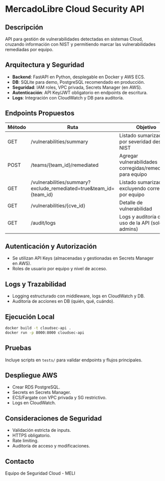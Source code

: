 # MercadoLibre Cloud Security API

## Descripción
API para gestión de vulnerabilidades detectadas en sistemas Cloud, cruzando información con NIST y permitiendo marcar las vulnerabilidades remediadas por equipo.

## Arquitectura y Seguridad
- **Backend**: FastAPI en Python, desplegable en Docker y AWS ECS.
- **DB**: SQLite para demo, PostgreSQL recomendado en producción.
- **Seguridad**: IAM roles, VPC privada, Secrets Manager (en AWS).
- **Autenticación**: API Key/JWT obligatorio en endpoints de escritura.
- **Logs**: Integración con CloudWatch y DB para auditoría.

## Endpoints Propuestos

| Método | Ruta                                      | Objetivo                                                                 |
|--------|-------------------------------------------|-------------------------------------------------------------------------|
| GET    | /vulnerabilities/summary                  | Listado sumarizado por severidad desde NIST                             |
| POST   | /teams/{team_id}/remediated               | Agregar vulnerabilidades corregidas/remediadas para equipo              |
| GET    | /vulnerabilities/summary?exclude_remediated=true&team_id={team_id} | Listado sumarizado excluyendo corregidas por equipo                     |
| GET    | /vulnerabilities/{cve_id}                 | Detalle de vulnerabilidad                                               |
| GET    | /audit/logs                               | Logs y auditoría de uso de la API (solo admins)                         |

## Autenticación y Autorización
- Se utilizan API Keys (almacenadas y gestionadas en Secrets Manager en AWS).
- Roles de usuario por equipo y nivel de acceso.

## Logs y Trazabilidad
- Logging estructurado con middleware, logs en CloudWatch y DB.
- Auditoría de acciones en DB (quién, qué, cuándo).

## Ejecución Local
```bash
docker build -t cloudsec-api .
docker run -p 8000:8000 cloudsec-api
```

## Pruebas
Incluye scripts en `tests/` para validar endpoints y flujos principales.

## Despliegue AWS
- Crear RDS PostgreSQL.
- Secrets en Secrets Manager.
- ECS/Fargate con VPC privada y SG restrictivo.
- Logs en CloudWatch.

## Consideraciones de Seguridad
- Validación estricta de inputs.
- HTTPS obligatorio.
- Rate limiting.
- Auditoría de acceso y modificaciones.

## Contacto
Equipo de Seguridad Cloud - MELI